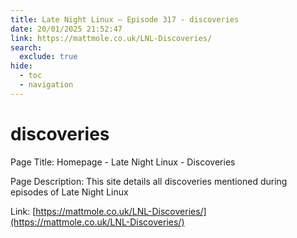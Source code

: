 ```yaml
---
title: Late Night Linux – Episode 317 - discoveries
date: 20/01/2025 21:52:47
link: https://mattmole.co.uk/LNL-Discoveries/
search:
  exclude: true
hide:
  - toc
  - navigation
---
```


# discoveries

Page Title: Homepage - Late Night Linux - Discoveries

Page Description: This site details all discoveries mentioned during episodes of Late Night Linux 

Link: [https://mattmole.co.uk/LNL-Discoveries/](https://mattmole.co.uk/LNL-Discoveries/)